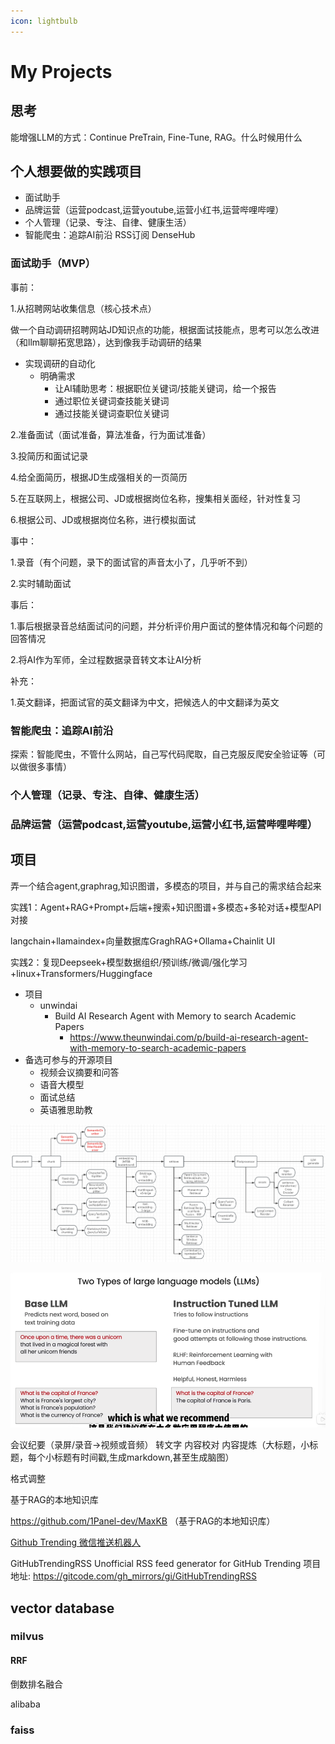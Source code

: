 ```yaml
---
icon: lightbulb
---
```

# My Projects
## 思考
能增强LLM的方式：Continue PreTrain, Fine-Tune, RAG。什么时候用什么
## 个人想要做的实践项目
- 面试助手
- 品牌运营（运营podcast,运营youtube,运营小红书,运营哔哩哔哩）
- 个人管理（记录、专注、自律、健康生活）
- 智能爬虫：追踪AI前沿 RSS订阅 DenseHub

### 面试助手（MVP）

事前：

1.从招聘网站收集信息（核心技术点）

做一个自动调研招聘网站JD知识点的功能，根据面试技能点，思考可以怎么改进（和llm聊聊拓宽思路），达到像我手动调研的结果

- 实现调研的自动化
    - 明确需求
        - 让AI辅助思考：根据职位关键词/技能关键词，给一个报告
        - 通过职位关键词查技能关键词
        - 通过技能关键词查职位关键词

2.准备面试（面试准备，算法准备，行为面试准备）

3.投简历和面试记录

4.给全面简历，根据JD生成强相关的一页简历

5.在互联网上，根据公司、JD或根据岗位名称，搜集相关面经，针对性复习

6.根据公司、JD或根据岗位名称，进行模拟面试

事中：

1.录音（有个问题，录下的面试官的声音太小了，几乎听不到）

2.实时辅助面试

事后：

1.事后根据录音总结面试问的问题，并分析评价用户面试的整体情况和每个问题的回答情况

2.将AI作为军师，全过程数据录音转文本让AI分析

补充：

1.英文翻译，把面试官的英文翻译为中文，把候选人的中文翻译为英文

### 智能爬虫：追踪AI前沿
探索：智能爬虫，不管什么网站，自己写代码爬取，自己克服反爬安全验证等（可以做很多事情）

### 个人管理（记录、专注、自律、健康生活）

### 品牌运营（运营podcast,运营youtube,运营小红书,运营哔哩哔哩）

## 项目
弄一个结合agent,graphrag,知识图谱，多模态的项目，并与自己的需求结合起来

实践1：Agent+RAG+Prompt+后端+搜索+知识图谱+多模态+多轮对话+模型API对接

langchain+llamaindex+向量数据库GraghRAG+Ollama+Chainlit UI

实践2：复现Deepseek+模型数据组织/预训练/微调/强化学习+linux+Transformers/Huggingface

- 项目
  - unwindai
    - Build AI Research Agent with Memory to search Academic Papers
      - https://www.theunwindai.com/p/build-ai-research-agent-with-memory-to-search-academic-papers
- 备选可参与的开源项目
  - 视频会议摘要和问答
  - 语音大模型
  - 面试总结
  - 英语雅思助教

![alt text](images/image.png)

![alt text](images/image-2.png)

会议纪要（录屏/录音->视频或音频）
转文字
内容校对
内容提炼（大标题，小标题，每个小标题有时间戳,生成markdown,甚至生成脑图）

格式调整

基于RAG的本地知识库

https://github.com/1Panel-dev/MaxKB  （基于RAG的本地知识库）

[Github Trending 微信推送机器人](https://blog.csdn.net/m0_73382195/article/details/136061949?ops_request_misc=%257B%2522request%255Fid%2522%253A%25221120f7cb7afe9b292aa00ab1cd0fae6d%2522%252C%2522scm%2522%253A%252220140713.130102334..%2522%257D&request_id=1120f7cb7afe9b292aa00ab1cd0fae6d&biz_id=0&utm_medium=distribute.pc_search_result.none-task-blog-2~all~sobaiduend~default-1-136061949-null-null.142^v101^pc_search_result_base9&utm_term=github%20trending&spm=1018.2226.3001.4187)

GitHubTrendingRSS
Unofficial RSS feed generator for GitHub Trending
项目地址: https://gitcode.com/gh_mirrors/gi/GitHubTrendingRSS

## vector database
### milvus
#### RRF
倒数排名融合

alibaba

### faiss
